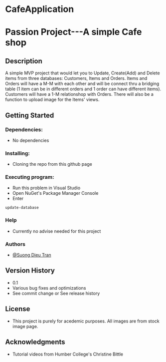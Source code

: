 # CafeApplication
# Passion Project---A simple Cafe shop

## Description
A simple MVP project that would let you to Update, Create(Add) and Delete items from three databases: Customers, Items and Orders. Items and Orders will have a M-M with each other
and will be connect thru a bridging table (1 item can be in different orders and 1 order can have different items). Customers will have a 1-M relationshop with Orders. There will
also be a function to upload image for the Items' views.

## Getting Started
### Dependencies:
* No dependencies

### Installing:
* Cloning the repo from this github page

### Executing program:
* Run this problem in Visual Studio
* Open NuGet's Package Manager Console
* Enter
```
update-database
```

### Help
* Currently no advise needed for this project

### Authors
* [@Suong Dieu Tran](https://www.instagram.com/starolchen/)


## Version History
* 0.1
* Various bug fixes and optimizations
* See commit change or See release history

## License
* This project is purely for acedemic purposes. All images are from stock image page.

## Acknowledgments
* Tutorial videos from Humber College's Christine Bittle

